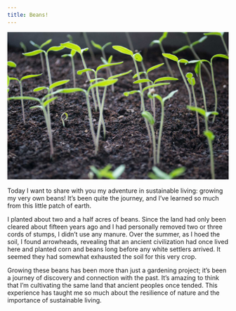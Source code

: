 ```yaml
---
title: Beans!
---
```


![Bean sprouts growing out of dirt](/images/beans.jpg)

Today I want to share with you my adventure in sustainable living: growing my very own beans! It’s been quite the journey, and I’ve learned so much from this little patch of earth.

I planted about two and a half acres of beans. Since the land had only been cleared about fifteen years ago and I had personally removed two or three cords of stumps, I didn’t use any manure. Over the summer, as I hoed the soil, I found arrowheads, revealing that an ancient civilization had once lived here and planted corn and beans long before any white settlers arrived. It seemed they had somewhat exhausted the soil for this very crop.

Growing these beans has been more than just a gardening project; it’s been a journey of discovery and connection with the past. It’s amazing to think that I’m cultivating the same land that ancient peoples once tended. This experience has taught me so much about the resilience of nature and the importance of sustainable living.

